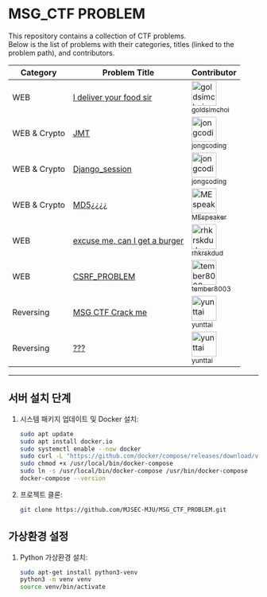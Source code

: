 # MSG_CTF PROBLEM

This repository contains a collection of CTF problems.  
Below is the list of problems with their categories, titles (linked to the problem path), and contributors.

| Category       | Problem Title                                                                                                                                                 | Contributor                                                                                                                                                         |
|----------------|---------------------------------------------------------------------------------------------------------------------------------------------------------------|---------------------------------------------------------------------------------------------------------------------------------------------------------------------|
| WEB            | [I deliver your food sir](https://github.com/MJSEC-MJU/MSG_CTF_PROBLEM/tree/main/I%20deliver%20your%20food%20sir)                                             | [<img src="https://github.com/goldsimchoi.png" width="50" height="50" alt="goldsimchoi"><br><sub>goldsimchoi</sub>](https://github.com/goldsimchoi)              |
| WEB & Crypto   | [JMT](https://github.com/MJSEC-MJU/MSG_CTF_PROBLEM/tree/main/jmt)                                                                                              | [<img src="https://github.com/jongcoding.png" width="50" height="50" alt="jongcoding"><br><sub>jongcoding</sub>](https://github.com/jongcoding)                  |
| WEB & Crypto   | [Django_session](https://github.com/MJSEC-MJU/MSG_CTF_PROBLEM/tree/main/django_session)                                                                          | [<img src="https://github.com/jongcoding.png" width="50" height="50" alt="jongcoding"><br><sub>jongcoding</sub>](https://github.com/jongcoding)                  |
| WEB & Crypto   | [MD5¿¿¿¿](https://github.com/MJSEC-MJU/MSG_CTF_PROBLEM/tree/main/MD5%C2%BF%C2%BF%C2%BF%C2%)                                                                      | [<img src="https://github.com/MEspeaker.png" width="50" height="50" alt="MEspeaker"><br><sub>MEspeaker</sub>](https://github.com/MEspeaker)                      |
| WEB            | [excuse me, can I get a burger](https://github.com/MJSEC-MJU/MSG_CTF_PROBLEM/tree/main/excuse%20me%2C%20can%20I%20get%20a%20burger)                             | [<img src="https://github.com/rhkrskdud.png" width="50" height="50" alt="rhkrskdud"><br><sub>rhkrskdud</sub>](https://github.com/rhkrskdud)                      |
| WEB            | [CSRF_PROBLEM](https://github.com/MJSEC-MJU/MSG_CTF_PROBLEM/tree/main/CSRF_PROBLEM)                                                                              | [<img src="https://github.com/tember8003.png" width="50" height="50" alt="tember8003"><br><sub>tember8003</sub>](https://github.com/tember8003)                  |
| Reversing      | [MSG CTF Crack me](https://github.com/MJSEC-MJU/MSG_CTF_PROBLEM/tree/main/MSG_CTF_Crack%2Bme)                                                                      | [<img src="https://github.com/yunttai.png" width="50" height="50" alt="yunttai"><br><sub>yunttai</sub>](https://github.com/yunttai)                              |
| Reversing      | [???](https://github.com/MJSEC-MJU/MSG_CTF_PROBLEM/tree/main/MSG_CTF_Crack%2Bme)                                                                                 | [<img src="https://github.com/yunttai.png" width="50" height="50" alt="yunttai"><br><sub>yunttai</sub>](https://github.com/yunttai)                              |
                                       
---

## 서버 설치 단계
1. 시스템 패키지 업데이트 및 Docker 설치:
    ```sh
    sudo apt update
    sudo apt install docker.io
    sudo systemctl enable --now docker
    sudo curl -L "https://github.com/docker/compose/releases/download/v2.21.0/docker-compose-$(uname -s)-$(uname -m)" -o /usr/local/bin/docker-compose
    sudo chmod +x /usr/local/bin/docker-compose
    sudo ln -s /usr/local/bin/docker-compose /usr/bin/docker-compose
    docker-compose --version
    ```

2. 프로젝트 클론:
    ```sh
    git clone https://github.com/MJSEC-MJU/MSG_CTF_PROBLEM.git
    ```

## 가상환경 설정
1. Python 가상환경 설치:
    ```sh
    sudo apt-get install python3-venv
    python3 -m venv venv
    source venv/bin/activate
    ```
